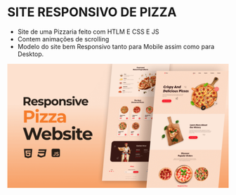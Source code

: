 #   SITE RESPONSIVO DE PIZZA

- Site de uma Pizzaria feito com HTLM E CSS E JS
- Contem animações de scrolling 
- Modelo do site bem Responsivo tanto para Mobile assim como para Desktop.

![preview img](/preview.png)

